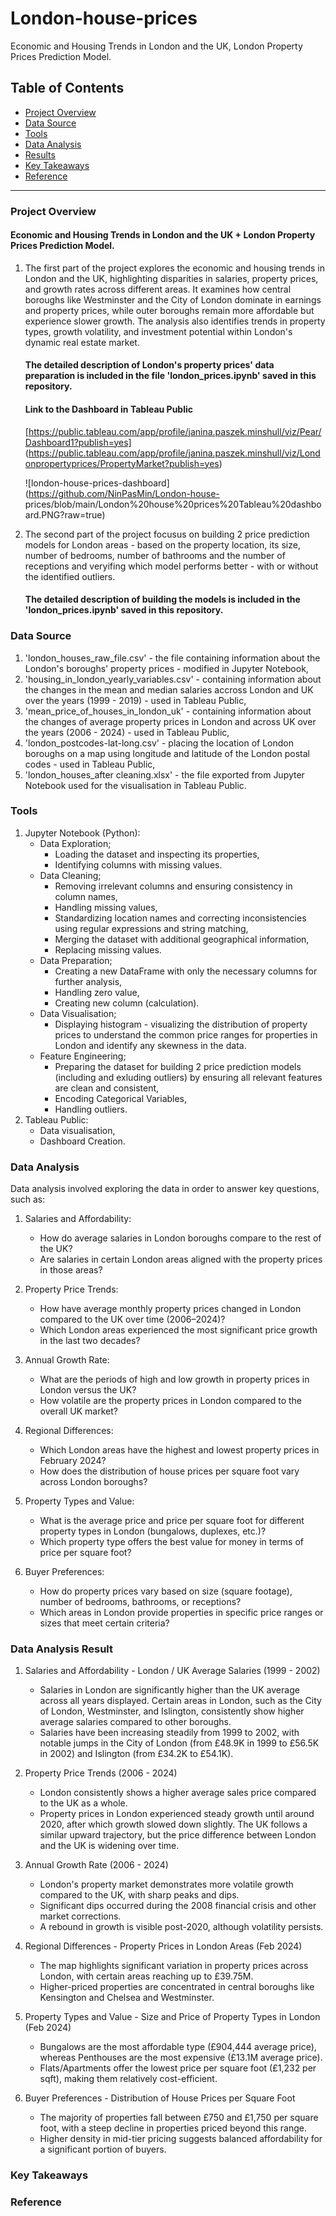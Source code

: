 # London-house-prices
Economic and Housing Trends in London and the UK, London Property Prices Prediction Model.

## Table of Contents

- [Project Overview](#project-overview)
- [Data Source](#data-source)
- [Tools](#tools)
- [Data Analysis](#data-analysis)
- [Results](#results)
- [Key Takeaways](#key-takeaways)
- [Reference](#reference)

--- 

### Project Overview 
#### Economic and Housing Trends in London and the UK + London Property Prices Prediction Model.

1. The first part of the project explores the economic and housing trends in London and the UK, highlighting disparities in salaries, property prices, and growth rates across different areas. It examines how central boroughs like Westminster and the City of London dominate in earnings and property prices, while outer boroughs remain more affordable but experience slower growth. The analysis also identifies trends in property types, growth volatility, and investment potential within London's dynamic real estate market.
   
   #### The detailed description of London's property prices' data preparation is included in the file                   'london_prices.ipynb' saved in this repository.

   #### Link to the Dashboard in Tableau Public
   [https://public.tableau.com/app/profile/janina.paszek.minshull/viz/Pear/Dashboard1?publish=yes]                        (https://public.tableau.com/app/profile/janina.paszek.minshull/viz/Londonpropertyprices/PropertyMarket?publish=yes)

   ![london-house-prices-dashboard](https://github.com/NinPasMin/London-house-                                            prices/blob/main/London%20house%20prices%20Tableau%20dashboard.PNG?raw=true)

2. The second part of the project focusus on building 2 price prediction models for London areas - based on the property location, its size, number of bedrooms, number of bathrooms and the number of receptions and veryifing which model performs better - with or without the identified outliers.

   #### The detailed description of building the models is included in the 'london_prices.ipynb' saved in this                 repository.

### Data Source

1. 'london_houses_raw_file.csv' - the file containing information about the London's boroughs' property prices -           modified in Jupyter Notebook,
2. 'housing_in_london_yearly_variables.csv' - containing information about the changes in the mean and median              salaries accross London and UK over the years (1999 - 2019) - used in Tableau Public,
3. 'mean_price_of_houses_in_london_uk' - containing information about the changes of average property prices in            London and across UK over the years (2006 - 2024) - used in Tableau Public,
4. 'london_postcodes-lat-long.csv' - placing the location of London boroughs on a map using longitude and                  latitude of the London postal codes - used in Tableau Public,
5. 'london_houses_after cleaning.xlsx' - the file exported from Jupyter Notebook used for the visualisation in             Tableau Public.

### Tools

1. Jupyter Notebook (Python):
   - Data Exploration;
      - Loading the dataset and inspecting its properties,
      - Identifying columns with missing values.
   - Data Cleaning;
      - Removing irrelevant columns and ensuring consistency in column names,
      - Handling missing values,
      - Standardizing location names and correcting inconsistencies using regular            expressions and string matching,
      - Merging the dataset with additional geographical information,
      - Replacing missing values.
    - Data Preparation;
      - Creating a new DataFrame with only the necessary columns for further                 analysis,
      - Handling zero value,
      - Creating new column (calculation).
   - Data Visualisation;
      -  Displaying histogram - visualizing the distribution of property prices to            understand the common price ranges for properties in London and identify             any skewness in the data.
   - Feature Engineering;
     - Preparing the dataset for building 2 price prediction models (including and          exluding outliers) by ensuring all relevant features are clean and consistent,
     - Encoding Categorical Variables,
     - Handling outliers. 
2. Tableau Public:
    - Data visualisation,
    - Dashboard Creation.

### Data Analysis

Data analysis involved exploring the data in order to answer key questions, such as:

1. Salaries and Affordability:
     - How do average salaries in London boroughs compare to the rest of the UK?
     - Are salaries in certain London areas aligned with the property prices in those areas?

2. Property Price Trends:
     - How have average monthly property prices changed in London compared to the UK over time (2006–2024)?
     - Which London areas experienced the most significant price growth in the last two decades?

3. Annual Growth Rate:
     - What are the periods of high and low growth in property prices in London versus the UK?
     - How volatile are the property prices in London compared to the overall UK market?

4. Regional Differences:
     - Which London areas have the highest and lowest property prices in February 2024?
     - How does the distribution of house prices per square foot vary across London boroughs?

5. Property Types and Value:
     - What is the average price and price per square foot for different property types in London (bungalows,                  duplexes, etc.)?
     - Which property type offers the best value for money in terms of price per square foot?

6. Buyer Preferences:
     - How do property prices vary based on size (square footage), number of bedrooms, bathrooms, or receptions?
     - Which areas in London provide properties in specific price ranges or sizes that meet certain criteria?


### Data Analysis Result

1. Salaries and Affordability - London / UK Average Salaries (1999 - 2002)
   - Salaries in London are significantly higher than the UK average across all years displayed.
     Certain areas in London, such as the City of London, Westminster, and Islington, consistently show higher average      salaries compared to other boroughs.
   - Salaries have been increasing steadily from 1999 to 2002, with notable jumps in the City of London (from £48.9K        in 1999 to £56.5K in 2002) and Islington (from £34.2K to £54.1K).

2. Property Price Trends (2006 - 2024)
   - London consistently shows a higher average sales price compared to the UK as a whole.
   - Property prices in London experienced steady growth until around 2020, after which growth slowed down slightly.
     The UK follows a similar upward trajectory, but the price difference between London and the UK is widening over        time.

3. Annual Growth Rate (2006 - 2024)
   - London's property market demonstrates more volatile growth compared to the UK, with sharp peaks and dips.
   - Significant dips occurred during the 2008 financial crisis and other market corrections.
   - A rebound in growth is visible post-2020, although volatility persists.

4. Regional Differences - Property Prices in London Areas (Feb 2024)
   - The map highlights significant variation in property prices across London, with certain areas reaching up to           £39.75M.
   - Higher-priced properties are concentrated in central boroughs like Kensington and Chelsea and Westminster.

5. Property Types and Value - Size and Price of Property Types in London (Feb 2024)
   -  Bungalows are the most affordable type (£904,444 average price), whereas Penthouses are the most expensive          (£13.1M average price).
   -  Flats/Apartments offer the lowest price per square foot (£1,232 per sqft), making them relatively cost-efficient.

6. Buyer Preferences - Distribution of House Prices per Square Foot
   - The majority of properties fall between £750 and £1,750 per square foot, with a steep decline in properties            priced   beyond this range.
   - Higher density in mid-tier pricing suggests balanced affordability for a significant portion of buyers.


### Key Takeaways

### Reference

